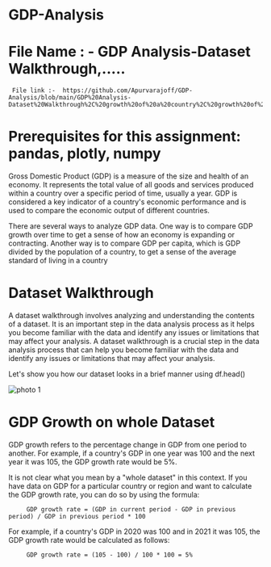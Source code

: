 # GDP-Analysis

# File Name : -  GDP Analysis-Dataset Walkthrough,.....

     File link :-  https://github.com/Apurvarajoff/GDP-Analysis/blob/main/GDP%20Analysis-Dataset%20Walkthrough%2C%20growth%20of%20a%20country%2C%20growth%20of%20every%20country.ipynb
      


# Prerequisites for this assignment: pandas, plotly, numpy

 
Gross Domestic Product (GDP) is a measure of the size and health of an economy. It represents the total value of all goods and services produced within a country over    a specific period of time, usually a year. GDP is considered a key indicator of a country's economic performance and is used to compare the economic output of            different countries.

There are several ways to analyze GDP data. One way is to compare GDP growth over time to get a sense of how an economy is expanding or contracting. Another way is to    compare GDP per capita, which is GDP divided by the population of a country, to get a sense of the average standard of living in a country

# Dataset Walkthrough

A dataset walkthrough involves analyzing and understanding the contents of a dataset. It is an important step in the data analysis process as it helps you become familiar with the data and identify any issues or limitations that may affect your analysis. A dataset walkthrough is a crucial step in the data analysis process that can help you become familiar with the data and identify any issues or limitations that may affect your analysis.

Let's show you how our dataset looks in a brief manner using df.head()

![photo 1](https://user-images.githubusercontent.com/107593968/212315403-c5cb1977-7fb8-4b8c-844f-e9b53ef2ef47.png)


# GDP Growth on whole Dataset

GDP growth refers to the percentage change in GDP from one period to another. For example, if a country's GDP in one year was 100 and the next year it was 105, the GDP growth rate would be 5%.

It is not clear what you mean by a "whole dataset" in this context. If you have data on GDP for a particular country or region and want to calculate the GDP growth rate, you can do so by using the formula:

         GDP growth rate = (GDP in current period - GDP in previous period) / GDP in previous period * 100

For example, if a country's GDP in 2020 was 100 and in 2021 it was 105, the GDP growth rate would be calculated as follows:

         GDP growth rate = (105 - 100) / 100 * 100 = 5%
         
         
